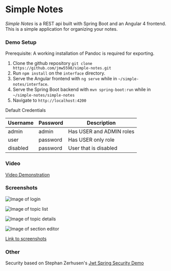 # Simple Notes

*Simple Notes* is a REST api built with Spring Boot and an Angular 4 frontend.  This is a simple application for organizing your notes.

### Demo Setup

Prerequisite: A working installation of Pandoc is required for exporting.

1. Clone the github repository `git clone https://github.com/jmw5598/simple-notes.git`
2. Run `npm install` on the `interface` directory.
3. Serve the Angular frontend with `ng serve` while in `~/simple-notes/interface`.
4. Serve the Spring Boot backend with `mvn spring-boot:run` while in `~/simple-notes/simple-notes`
5. Navigate to `http://localhost:4200`

Default Credentials

Username | Password | Description
| - | - | - |
| admin | admin | Has USER and ADMIN roles |
| user | password | Has USER only role |
| disabled | password | User that is disabled |


### Video

[Video Demonstration][2]

### Screenshots

![Image of login](https://image.ibb.co/chA7Tc/sn_login.png)

![Image of topic list](https://image.ibb.co/fyh48c/sn_topics.png)

![Image of topic details](https://image.ibb.co/gZ96Mx/sn_sections.png)

![Image of section editor](https://image.ibb.co/kDHFEH/sn_editor.png)


[Link to screenshots](https://photos.app.goo.gl/Ck7ImjFwUX8SijaW2)

### Other
Security based on Stephan Zerhusen's [Jwt Spring Security Demo][1]

[1]: https://github.com/szerhusenBC/jwt-spring-security-demo
[2]: https://youtu.be/VN4z_DyNIPw
